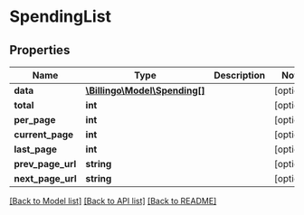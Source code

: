# SpendingList

## Properties
Name | Type | Description | Notes
------------ | ------------- | ------------- | -------------
**data** | [**\Billingo\Model\Spending[]**](Spending.md) |  | [optional] 
**total** | **int** |  | [optional] 
**per_page** | **int** |  | [optional] 
**current_page** | **int** |  | [optional] 
**last_page** | **int** |  | [optional] 
**prev_page_url** | **string** |  | [optional] 
**next_page_url** | **string** |  | [optional] 

[[Back to Model list]](../../README.md#documentation-for-models) [[Back to API list]](../../README.md#documentation-for-api-endpoints) [[Back to README]](../../README.md)

